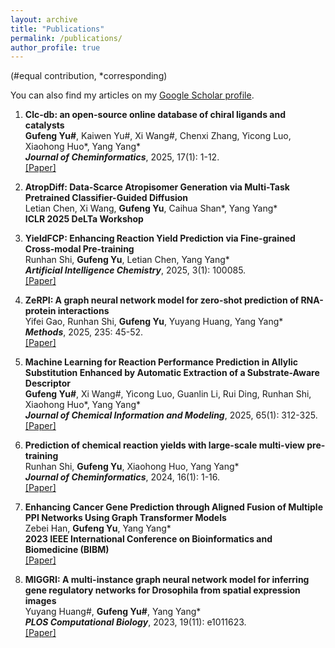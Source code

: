 ```yaml
---
layout: archive
title: "Publications"
permalink: /publications/
author_profile: true
---
```


(#equal contribution, *corresponding)

You can also find my articles on my [Google Scholar profile](https://scholar.google.com/citations?user=97-LZ1sAAAAJ).

1. **Clc-db: an open-source online database of chiral ligands and catalysts**  
   **Gufeng Yu#**, Kaiwen Yu#, Xi Wang#, Chenxi Zhang, Yicong Luo, Xiaohong Huo\*, Yang Yang*  
   ***Journal of Cheminformatics***, 2025, 17(1): 1-12.  
   [[Paper]](https://jcheminf.biomedcentral.com/articles/10.1186/s13321-025-00991-9)

2. **AtropDiff: Data-Scarce Atropisomer Generation via Multi-Task Pretrained Classifier-Guided Diffusion**  
   Letian Chen, Xi Wang, **Gufeng Yu**, Caihua Shan*, Yang Yang\*  
   **ICLR 2025 DeLTa Workshop**

3. **YieldFCP: Enhancing Reaction Yield Prediction via Fine-grained Cross-modal Pre-training**  
   Runhan Shi, **Gufeng Yu**, Letian Chen, Yang Yang*  
   ***Artificial Intelligence Chemistry***, 2025, 3(1): 100085.  
   [[Paper]](https://doi.org/10.1016/j.aichem.2025.100085)

4. **ZeRPI: A graph neural network model for zero-shot prediction of RNA-protein interactions**  
   Yifei Gao, Runhan Shi, **Gufeng Yu**, Yuyang Huang, Yang Yang*  
   ***Methods***, 2025, 235: 45-52.  
   [[Paper]](https://doi.org/10.1016/j.ymeth.2025.01.014)

5. **Machine Learning for Reaction Performance Prediction in Allylic Substitution Enhanced by Automatic Extraction of a Substrate-Aware Descriptor**  
   **Gufeng Yu#**, Xi Wang#, Yicong Luo, Guanlin Li, Rui Ding, Runhan Shi, Xiaohong Huo\*, Yang Yang*  
   ***Journal of Chemical Information and Modeling***, 2025, 65(1): 312-325.  
   [[Paper]](https://pubs.acs.org/doi/10.1021/acs.jcim.4c02120)

6. **Prediction of chemical reaction yields with large-scale multi-view pre-training**  
   Runhan Shi, **Gufeng Yu**, Xiaohong Huo, Yang Yang*  
   ***Journal of Cheminformatics***, 2024, 16(1): 1-16.  
   [[Paper]](https://jcheminf.biomedcentral.com/articles/10.1186/s13321-024-00815-2)

7. **Enhancing Cancer Gene Prediction through Aligned Fusion of Multiple PPI Networks Using Graph Transformer Models**  
   Zebei Han, **Gufeng Yu**, Yang Yang*  
   **2023 IEEE International Conference on Bioinformatics and Biomedicine (BIBM)**  
   [[Paper]](https://ieeexplore.ieee.org/document/10385593)

8. **MIGGRI: A multi-instance graph neural network model for inferring gene regulatory networks for Drosophila from spatial expression images**  
   Yuyang Huang#, **Gufeng Yu#**, Yang Yang*  
   ***PLOS Computational Biology***, 2023, 19(11): e1011623.  
   [[Paper]](https://journals.plos.org/ploscompbiol/article?id=10.1371/journal.pcbi.1011623)
